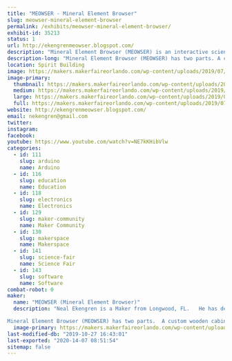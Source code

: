 ```yaml
---
title: "MEOWSER - Mineral Element Browser"
slug: meowser-mineral-element-browser
permalink: /exhibits/meowser-mineral-element-browser/
exhibit-id: 35213
status: 1
url: http://ekengrenmeowser.blogspot.com/
description: "Mineral Element Browser (MEOWSER) is an interactive science exhibit about chemistry and rocks.  The kids will love pointing at rocks and watching the the lighting and displays change."
description-long: "Mineral Element Browser (MEOWSER) has two parts. A custom wooden cabinet containing APEX mineral samples with LED lighting has a giant touch screen overlay for navigation. Next to the wooden cabinet is a large touch screen monitor that displays the Periodic Table. You can point at elements on the Periodic Table to illuminate rocks containing that element. Also, you can point at rocks to illuminate elements found in that rock. An Arduino serves as the computer – cabinet interface. Arduino software, Computer software, and electronic circuits were built to drive this stuff. An interactive chemistry quiz challenges participants."
location: Spirit Building
image: https://makers.makerfaireorlando.com/wp-content/uploads/2019/07/Meowser-1.png
image-primary:
  thumbnail: https://makers.makerfaireorlando.com/wp-content/uploads/2019/07/Meowser-1-150x150.png
  medium: https://makers.makerfaireorlando.com/wp-content/uploads/2019/07/Meowser-1-300x183.png
  large: https://makers.makerfaireorlando.com/wp-content/uploads/2019/07/Meowser-1.png
  full: https://makers.makerfaireorlando.com/wp-content/uploads/2019/07/Meowser-1.png
website: http://ekengrenmeowser.blogspot.com/
email: nekengren@gmail.com
twitter: 
instagram: 
facebook: 
youtube: https://www.youtube.com/watch?v=NE7kKHibVlw
categories:
  - id: 111
    slug: arduino
    name: Arduino
  - id: 116
    slug: education
    name: Education
  - id: 118
    slug: electronics
    name: Electronics
  - id: 129
    slug: maker-community
    name: Maker Community
  - id: 130
    slug: makerspace
    name: Makerspace
  - id: 141
    slug: science-fair
    name: Science Fair
  - id: 143
    slug: software
    name: Software
combat-robot: 0
maker:
  name: "MEOWSER (Mineral Element Browser)"
  description: "Neal Ekengren is a Maker from Longwood, FL.   He has degrees in Engineering and Biochemistry and is an IT guru.   

Mineral Element Browser (MEOWSER) has two parts.  A custom wooden cabinet containing APEX mineral samples with LED lighting has a giant touch screen overlay for navigation.  Next to the wooden cabinet is a large touch screen monitor that displays the Periodic Table.  You can point at elements on the Periodic Table to illuminate rocks containing that element.  Also, you can point at rocks to illuminate elements found in that rock.  An Arduino serves as the computer - cabinet interface.   Arduino software, Computer software, and electronic circuits were built to drive this stuff.  An interactive chemistry quiz challenges participants."
  image-primary: https://makers.makerfaireorlando.com/wp-content/uploads/2019/07/Meowser.png
last-modified-db: "2019-10-27 16:43:01"
last-exported: "2020-14-07 08:51:54"
sitemap: false
---
```

